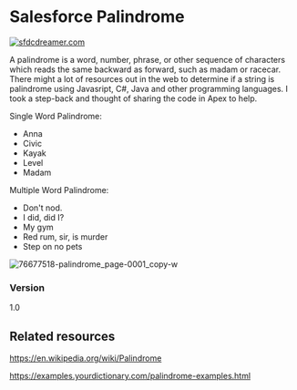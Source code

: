 # Salesforce Palindrome

[![sfdcdreamer.com](https://img.shields.io/badge/made%20by-DHTMLX-blue)](https://sfdcdreamer/)

A palindrome is a word, number, phrase, or other sequence of characters which reads the same backward as forward, such as madam or racecar. There might a lot of resources out in the web to determine if a string is palindrome using Javasript, C#, Java and other programming languages. I took a step-back and thought of sharing the code in Apex to help.

Single Word Palindrome:
<ul>
<li>Anna</li>
<li>Civic</li>
<li>Kayak</li>
<li>Level</li>
<li>Madam</li>
</ul>

Multiple Word Palindrome:
<ul>
<li>Don't nod.</li>
<li>I did, did I?</li>
<li>My gym</li>
<li>Red rum, sir, is murder</li>
<li>Step on no pets</li>
</ul>

![76677518-palindrome_page-0001_copy-w](https://user-images.githubusercontent.com/11839381/126465357-c2eb032a-80b7-4c26-825e-6f2035027260.jpg)

### Version
1.0

## Related resources
https://en.wikipedia.org/wiki/Palindrome

https://examples.yourdictionary.com/palindrome-examples.html
